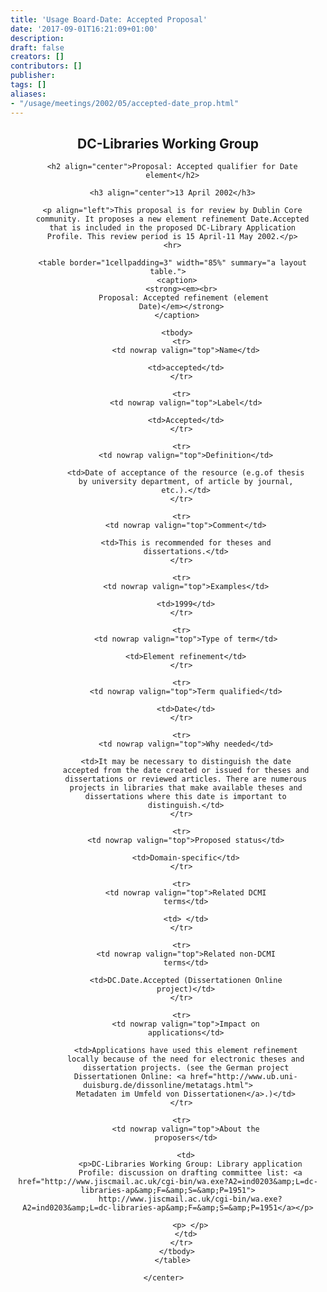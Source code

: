 ```yaml
---
title: 'Usage Board-Date: Accepted Proposal'
date: '2017-09-01T16:21:09+01:00'
description: 
draft: false
creators: []
contributors: []
publisher: 
tags: []
aliases:
- "/usage/meetings/2002/05/accepted-date_prop.html"
---
```


<center>
      <h2 align="center">DC-Libraries Working Group</h2>

      <h2 align="center">Proposal: Accepted qualifier for Date
      element</h2>

      <h3 align="center">13 April 2002</h3>

      <p align="left">This proposal is for review by Dublin Core
      community. It proposes a new element refinement Date.Accepted
      that is included in the proposed DC-Library Application
      Profile. This review period is 15 April-11 May 2002.</p>
      <hr>

      <table border="1cellpadding=3" width="85%" summary="a layout table.">
        <caption>
          <strong><em><br>
           Proposal: Accepted refinement (element
          Date)</em></strong>
        </caption>

        <tbody>
          <tr>
            <td nowrap valign="top">Name</td>

            <td>accepted</td>
          </tr>

          <tr>
            <td nowrap valign="top">Label</td>

            <td>Accepted</td>
          </tr>

          <tr>
            <td nowrap valign="top">Definition</td>

            <td>Date of acceptance of the resource (e.g.of thesis
            by university department, of article by journal,
            etc.).</td>
          </tr>

          <tr>
            <td nowrap valign="top">Comment</td>

            <td>This is recommended for theses and
            dissertations.</td>
          </tr>

          <tr>
            <td nowrap valign="top">Examples</td>

            <td>1999</td>
          </tr>

          <tr>
            <td nowrap valign="top">Type of term</td>

            <td>Element refinement</td>
          </tr>

          <tr>
            <td nowrap valign="top">Term qualified</td>

            <td>Date</td>
          </tr>

          <tr>
            <td nowrap valign="top">Why needed</td>

            <td>It may be necessary to distinguish the date
            accepted from the date created or issued for theses and
            dissertations or reviewed articles. There are numerous
            projects in libraries that make available theses and
            dissertations where this date is important to
            distinguish.</td>
          </tr>

          <tr>
            <td nowrap valign="top">Proposed status</td>

            <td>Domain-specific</td>
          </tr>

          <tr>
            <td nowrap valign="top">Related DCMI
            terms</td>

            <td> </td>
          </tr>

          <tr>
            <td nowrap valign="top">Related non-DCMI
            terms</td>

            <td>DC.Date.Accepted (Dissertationen Online
            project)</td>
          </tr>

          <tr>
            <td nowrap valign="top">Impact on
            applications</td>

            <td>Applications have used this element refinement
            locally because of the need for electronic theses and
            dissertation projects. (see the German project
            Dissertationen Online: <a href="http://www.ub.uni-duisburg.de/dissonline/metatags.html">
            Metadaten im Umfeld von Dissertationen</a>.)</td>
          </tr>

          <tr>
            <td nowrap valign="top">About the
            proposers</td>

            <td>
              <p>DC-Libraries Working Group: Library application
              Profile: discussion on drafting committee list: <a href="http://www.jiscmail.ac.uk/cgi-bin/wa.exe?A2=ind0203&amp;L=dc-libraries-ap&amp;F=&amp;S=&amp;P=1951">
              http://www.jiscmail.ac.uk/cgi-bin/wa.exe?A2=ind0203&amp;L=dc-libraries-ap&amp;F=&amp;S=&amp;P=1951</a></p>

              <p> </p>
            </td>
          </tr>
        </tbody>
      </table>

    </center>  
